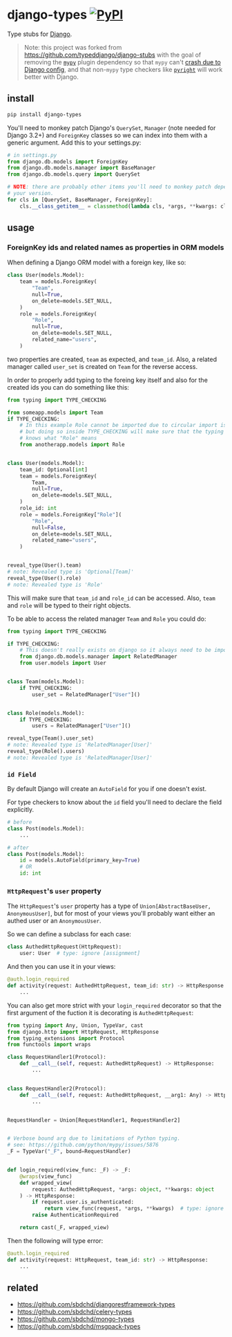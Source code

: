 # django-types [![PyPI](https://img.shields.io/pypi/v/django-types.svg)](https://pypi.org/project/django-types/)

Type stubs for [Django](https://www.djangoproject.com).

> Note: this project was forked from
> <https://github.com/typeddjango/django-stubs> with the goal of removing the
> [`mypy`](https://github.com/python/mypy) plugin dependency so that `mypy`
> can't [crash due to Django
> config](https://github.com/typeddjango/django-stubs/issues/318), and that
> non-`mypy` type checkers like
> [`pyright`](https://github.com/microsoft/pyright) will work better with
> Django.

## install

```bash
pip install django-types
```

You'll need to monkey patch Django's `QuerySet`, `Manager` (note needed for Django 3.2+) and
`ForeignKey` classes so we can index into them with a generic argument. Add this to your
settings.py:

```python
# in settings.py
from django.db.models import ForeignKey
from django.db.models.manager import BaseManager
from django.db.models.query import QuerySet

# NOTE: there are probably other items you'll need to monkey patch depending on
# your version.
for cls in [QuerySet, BaseManager, ForeignKey]:
    cls.__class_getitem__ = classmethod(lambda cls, *args, **kwargs: cls)  # type: ignore [attr-defined]
```

## usage

### ForeignKey ids and related names as properties in ORM models

When defining a Django ORM model with a foreign key, like so:

```python
class User(models.Model):
    team = models.ForeignKey(
        "Team",
        null=True,
        on_delete=models.SET_NULL,
    )
    role = models.ForeignKey(
        "Role",
        null=True,
        on_delete=models.SET_NULL,
        related_name="users",
    )
```

two properties are created, `team` as expected, and `team_id`. Also, a related
manager called `user_set` is created on `Team` for the reverse access.

In order to properly add typing to the foreing key itself and also for the created ids you can do
something like this:

```python
from typing import TYPE_CHECKING

from someapp.models import Team
if TYPE_CHECKING:
    # In this example Role cannot be imported due to circular import issues,
    # but doing so inside TYPE_CHECKING will make sure that the typing bellow
    # knows what "Role" means
    from anotherapp.models import Role


class User(models.Model):
    team_id: Optional[int]
    team = models.ForeignKey(
        Team,
        null=True,
        on_delete=models.SET_NULL,
    )
    role_id: int
    role = models.ForeignKey["Role"](
        "Role",
        null=False,
        on_delete=models.SET_NULL,
        related_name="users",
    )


reveal_type(User().team)
# note: Revealed type is 'Optional[Team]'
reveal_type(User().role)
# note: Revealed type is 'Role'
```

This will make sure that `team_id` and `role_id` can be accessed. Also, `team` and `role`
will be typed to their right objects.

To be able to access the related manager `Team` and `Role` you could do:

```python
from typing import TYPE_CHECKING

if TYPE_CHECKING:
    # This doesn't really exists on django so it always need to be imported this way
    from django.db.models.manager import RelatedManager
    from user.models import User


class Team(models.Model):
    if TYPE_CHECKING:
        user_set = RelatedManager["User"]()


class Role(models.Model):
    if TYPE_CHECKING:
        users = RelatedManager["User"]()

reveal_type(Team().user_set)
# note: Revealed type is 'RelatedManager[User]'
reveal_type(Role().users)
# note: Revealed type is 'RelatedManager[User]'
```


### `id Field`

By default Django will create an `AutoField` for you if one doesn't exist.

For type checkers to know about the `id` field you'll need to declare the
field explicitly.

```python
# before
class Post(models.Model):
    ...

# after
class Post(models.Model):
    id = models.AutoField(primary_key=True)
    # OR
    id: int
```

### `HttpRequest`'s `user` property

The `HttpRequest`'s `user` property has a type of `Union[AbstractBaseUser, AnonymousUser]`,
but for most of your views you'll probably want either an authed user or an
`AnonymousUser`.

So we can define a subclass for each case:

```python
class AuthedHttpRequest(HttpRequest):
    user: User  # type: ignore [assignment]
```

And then you can use it in your views:

```python
@auth.login_required
def activity(request: AuthedHttpRequest, team_id: str) -> HttpResponse:
    ...
```

You can also get more strict with your `login_required` decorator so that the
first argument of the fuction it is decorating is `AuthedHttpRequest`:

```python
from typing import Any, Union, TypeVar, cast
from django.http import HttpRequest, HttpResponse
from typing_extensions import Protocol
from functools import wraps

class RequestHandler1(Protocol):
    def __call__(self, request: AuthedHttpRequest) -> HttpResponse:
        ...


class RequestHandler2(Protocol):
    def __call__(self, request: AuthedHttpRequest, __arg1: Any) -> HttpResponse:
        ...


RequestHandler = Union[RequestHandler1, RequestHandler2]


# Verbose bound arg due to limitations of Python typing.
# see: https://github.com/python/mypy/issues/5876
_F = TypeVar("_F", bound=RequestHandler)


def login_required(view_func: _F) -> _F:
    @wraps(view_func)
    def wrapped_view(
        request: AuthedHttpRequest, *args: object, **kwargs: object
    ) -> HttpResponse:
        if request.user.is_authenticated:
            return view_func(request, *args, **kwargs)  # type: ignore [call-arg]
        raise AuthenticationRequired

    return cast(_F, wrapped_view)
```

Then the following will type error:

```python
@auth.login_required
def activity(request: HttpRequest, team_id: str) -> HttpResponse:
    ...
```

## related

- <https://github.com/sbdchd/djangorestframework-types>
- <https://github.com/sbdchd/celery-types>
- <https://github.com/sbdchd/mongo-types>
- <https://github.com/sbdchd/msgpack-types>
